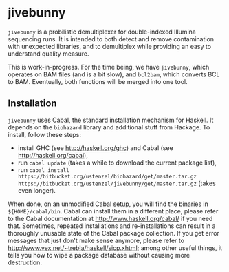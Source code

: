 jivebunny
=========

`jivebunny` is a probilistic demultiplexer for double-indexed Illumina
sequencing runs.  It is intended to both detect and remove contamination
with unexpected libraries, and to demultiplex while providing an easy to
understand quality measure.

This is work-in-progress.  For the time being, we have `jivebunny`,
which operates on BAM files (and is a bit slow), and `bcl2bam`, which
converts BCL to BAM.  Eventually, both functions will be merged into one
tool.


Installation
------------

`jivebunny` uses Cabal, the standard installation mechanism for
Haskell.  It depends on the `biohazard` library and additional stuff
from Hackage.  To install, follow these steps:

* install GHC (see http://haskell.org/ghc) and Cabal (see
   http://haskell.org/cabal),
* run `cabal update` (takes a while to download the current package list),
* run `cabal install
  https://bitbucket.org/ustenzel/biohazard/get/master.tar.gz
  https://bitbucket.org/ustenzel/jivebunny/get/master.tar.gz`
  (takes even longer).

When done, on an unmodified Cabal setup, you will find the binaries in 
`${HOME}/cabal/bin`.  Cabal can install them in a different place, please 
refer to the Cabal documentation at http://www.haskell.org/cabal/ if 
you need that.  Sometimes, repeated installations and re-installations can result 
in a thoroughly unusable state of the Cabal package collection.  If you get error 
messages that just don't make sense anymore, please refer to 
http://www.vex.net/~trebla/haskell/sicp.xhtml; among other useful things, it 
tells you how to wipe a package database without causing more destruction.
